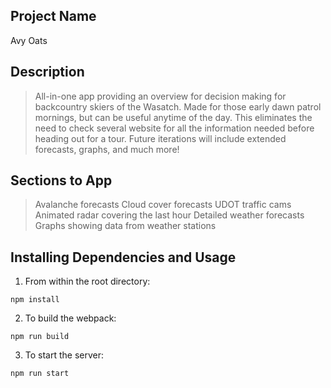 ## Project Name ##
Avy Oats

## Description ##
> All-in-one app providing an overview for decision making for backcountry skiers of the Wasatch. Made for those early dawn patrol mornings, but can be useful anytime of the day. This eliminates the need to check several website for all the information needed before heading out for a tour. Future iterations will include extended forecasts, graphs, and much more!

## Sections to App ##
> Avalanche forecasts
> Cloud cover forecasts
> UDOT traffic cams
> Animated radar covering the last hour
> Detailed weather forecasts
> Graphs showing data from weather stations

## Installing Dependencies and Usage ##

1. From within the root directory:
```
npm install
```

2. To build the webpack:
```
npm run build
```

3. To start the server:
```
npm run start
```
